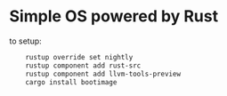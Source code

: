 # Simple OS powered by Rust

to setup:

```bash
    rustup override set nightly  
    rustup component add rust-src
    rustup component add llvm-tools-preview
    cargo install bootimage
```
